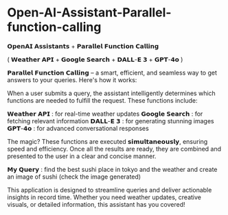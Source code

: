 # Open-AI-Assistant-Parallel-function-calling

𝗢𝗽𝗲𝗻𝗔𝗜 𝗔𝘀𝘀𝗶𝘀𝘁𝗮𝗻𝘁𝘀 + 𝗣𝗮𝗿𝗮𝗹𝗹𝗲𝗹 𝗙𝘂𝗻𝗰𝘁𝗶𝗼𝗻 𝗖𝗮𝗹𝗹𝗶𝗻𝗴
 
( 𝗪𝗲𝗮𝘁𝗵𝗲𝗿 𝗔𝗣𝗜 + 𝗚𝗼𝗼𝗴𝗹𝗲 𝗦𝗲𝗮𝗿𝗰𝗵 + 𝗗𝗔𝗟𝗟-𝗘 𝟯 + 𝗚𝗣𝗧-𝟰𝗼 )

𝗣𝗮𝗿𝗮𝗹𝗹𝗲𝗹 𝗙𝘂𝗻𝗰𝘁𝗶𝗼𝗻 𝗖𝗮𝗹𝗹𝗶𝗻𝗴 – a smart, efficient, and seamless way to get answers to your queries. Here's how it works:

When a user submits a query, the assistant intelligently determines which functions are needed to fulfill the request. These functions include:

𝗪𝗲𝗮𝘁𝗵𝗲𝗿 𝗔𝗣𝗜 : for real-time weather updates
𝗚𝗼𝗼𝗴𝗹𝗲 𝗦𝗲𝗮𝗿𝗰𝗵 : for fetching relevant information
𝗗𝗔𝗟𝗟-𝗘 𝟯 : for generating stunning images
𝗚𝗣𝗧-𝟰𝗼 : for advanced conversational responses

The magic? These functions are executed 𝘀𝗶𝗺𝘂𝗹𝘁𝗮𝗻𝗲𝗼𝘂𝘀𝗹𝘆, ensuring speed and efficiency. Once all the results are ready, they are combined and presented to the user in a clear and concise manner.

𝗠𝘆 𝗤𝘂𝗲𝗿𝘆 : find the best sushi place in tokyo and the weather and create an image of sushi (check the image generated)

This application is designed to streamline queries and deliver actionable insights in record time. Whether you need weather updates, creative visuals, or detailed information, this assistant has you covered!
